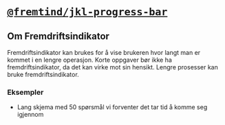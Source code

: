 # [`@fremtind/jkl-progress-bar`](https://fremtind.github.io/jokul/komponenter/progessbar)

## Om Fremdriftsindikator

Fremdriftsindikator kan brukes for å vise brukeren hvor langt man er kommet i en lengre operasjon. Korte oppgaver bør ikke ha fremdriftsindikator, da det kan virke mot sin hensikt. Lengre prosesser kan bruke fremdriftsindikator.

### Eksempler

-   Lang skjema med 50 spørsmål vi forventer det tar tid å komme seg igjennom
